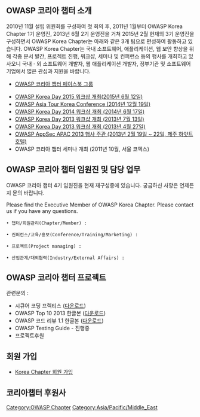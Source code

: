 ## OWASP 코리아 챕터 소개

2010년 11월 설립 위원회를 구성하여 첫 회의 후, 2011년 1월부터 OWASP Korea Chapter 1기 운영진,
2013년 6월 2기 운영진을 거쳐 2015년 2월 현재의 3기 운영진을 구성하면서 OWASP Korea Chapter는 아래와
같은 3개 팀으로 편성하여 활동하고 있습니다. OWASP Korea Chapter는 국내 소프트웨어, 애플리케이션, 웹 보안
향상을 위해 각종 문서 발간, 프로젝트 진행, 워크샵, 세미나 및 컨퍼런스 등의 행사를 개최하고 있사오니 국내ㆍ외 소프트웨어
개발자, 웹 애플리케이션 개발자, 정부기관 및 소프트웨어 기업에서 많은 관심과 지원을 바랍니다.

  - [OWASP 코리아 챕터 페이스북 그룹](http://www.facebook.com/groups/owaspk/)

<!-- end list -->

  - [OWASP Korea Day 2015 워크샵
    개최(2015년 6월 12일)](http://www.owasp.or.kr/koreaday2015)
  - [OWASP Asia Tour Korea Conference
    (2014년 12월 19일)](https://www.owasp.org/index.php/AsiaTour2014#tab=Seoul)
  - [OWASP Korea Day 2014 워크샵 개최
    (2014년 6월 17일)](http://www.owasp.or.kr/koreaday2014)
  - [OWASP Korea Day 2013 워크샵 개최
    (2013년 7월 13일)](http://event.owasp.or.kr/2013-02)
  - [OWASP Korea Day 2013 워크샵 개최
    (2013년 4월 27일)](http://event.owasp.or.kr/2013-01)
  - [OWASP AppSec APAC 2013 행사 주관 (2013년 2월 19일 \~ 22일, 제주 하얏트
    호텔)](https://www.owasp.org/index.php/AppSecAsiaPac2013)
  - OWASP 코리아 챕터 세미나 개최 (2011년 10월, 서울 코엑스)

## OWASP 코리아 챕터 임원진 및 담당 업무

OWASP 코리아 챕터 4기 임원진을 현재 재구성중에 있습니다. 궁금하신 사항은 언제든지 문의 바랍니다.

Please find the Executive Member of OWASP Korea Chapter. Please contact
us if you have any questions.

`• 챕터/회원관리(Chapter/Member) : `

`• 컨퍼런스/교육/홍보(Conference/Training/Marketing) : `

`• 프로젝트(Project managing) : `

`• 산업관계/대외협력(Industry/External Affairs) : `

## OWASP 코리아 챕터 프로젝트

관련문의 :

  - 시큐어 코딩 프렉티스
    ([다운로드](https://docs.google.com/file/d/0B1VqrmB5_qpldlp1b1J5WDkzZkU/edit?usp=sharing))
  - OWASP Top 10 2013 한글본
    ([다운로드](http://www.owasp.or.kr/files/OWASP_Top_10_-_2013_Final_-_Korean.pdf))
  - OWASP 코드 리뷰 1.1 한글본
    ([다운로드](https://docs.google.com/viewer?a=v&pid=sites&srcid=b3dhc3Aub3Iua3J8aG9tZXxneDo0MDI3N2NlZmRmZTdiMTFj))
  - OWASP Testing Guide - 진행중
  - 프로젝트후원

## 회원 가입

  - [Korea Chapter 회원
    가입](https://www.owasp.org/index.php/Individual_Member)

## 코리아챕터 후원사

[Category:OWASP Chapter](Category:OWASP_Chapter "wikilink")
[Category:Asia/Pacific/Middle_East](Category:Asia/Pacific/Middle_East "wikilink")